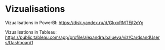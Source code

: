 # Vizualisations
Vizualisations in PowerBI:
https://disk.yandex.ru/d/GkxxRMTEjI2eYg

Vizualisations in Tableau:
https://public.tableau.com/app/profile/alexandra.balueva/viz/CardsandUsers/Dashboard1
